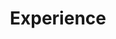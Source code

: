---
# An instance of the Experience widget.
# Documentation: https://wowchemy.com/docs/page-builder/
widget: experience

# This file represents a page section.
headless: true

# Order that this section appears on the page.
weight: 40

title: Experience
subtitle:

# Date format for experience
#   Refer to https://wowchemy.com/docs/customization/#date-format
date_format: Jan 2006

# Experiences.
#   Add/remove as many `experience` items below as you like.
#   Required fields are `title`, `company`, and `date_start`.
#   Leave `date_end` empty if it's your current employer.
#   Begin multi-line descriptions with YAML's `|2-` multi-line prefix.
experience:
  - title: Associate Professor
    company: "Cincinnati Childrens"
    company_url: 'http://www.cincinnatichildrens.org'
    company_logo: cchmc
    location: Ohio
    date_start: '2020-09-1'
    date_end: ''
    description: |2-
        Responsibilities include:
        
        * Physician for youth with neurodevelopmental conditions
        * Gene therapy
        * High-density electroencephalography
        * Transcranial magnetic stimulation
design:
  columns: '2'
---